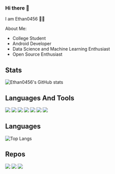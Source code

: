 ### Hi there 👋

<!--
**Ethan0456/Ethan0456** is a ✨ _special_ ✨ repository because its `README.md` (this file) appears on your GitHub profile.

Here are some ideas to get you started:

- 🔭 I’m currently working on ...
- 🌱 I’m currently learning ...
- 👯 I’m looking to collaborate on ...
- 🤔 I’m looking for help with ...
- 💬 Ask me about ...
- 📫 How to reach me: ...
- 😄 Pronouns: ...
- ⚡ Fun fact: ...
-->

I am Ethan0456 :student:

About Me:
* College Student
* Android Developer
* Data Science and Machine Learning Enthusiast
* Open Source Enthusiast

## Stats
![Ethan0456's GitHub stats](https://github-readme-stats.vercel.app/api?username=ethan0456&theme=chartreuse-dark&show_icons=true)

## Languages And Tools
![](https://img.shields.io/badge/-Kotlin-FF00DE?logo=kotlin&logoColor=white&style=for-the-badge)
![](https://img.shields.io/badge/-Python-004DFF?logo=Python&logoColor=white&style=for-the-badge)
![](https://img.shields.io/badge/-Android-00DB42?logo=android&logoColor=white&style=for-the-badge)
![](https://img.shields.io/badge/-Git-FF2200?logo=git&logoColor=white&style=for-the-badge)
![](https://img.shields.io/badge/-Html-FF6F00?logo=html&logoColor=white&style=for-the-badge)
![](https://img.shields.io/badge/-CSS-0011FF?logo=css&logoColor=white&style=for-the-badge)
![](https://img.shields.io/badge/-Javascript-FFEF00?logo=javascript&logoColor=white&style=for-the-badge)

## Languages
![Top Langs](https://github-readme-stats.vercel.app/api/top-langs/?username=ethan0456&theme=chartreuse-dark)

## Repos
[<img src="https://github-readme-stats.vercel.app/api/pin/?username=ethan0456&repo=orgnice&theme=chartreuse-dark"/>](https://github.com/Ethan0456/orgnice)
[<img src="https://github-readme-stats.vercel.app/api/pin/?username=ethan0456&repo=emacs&theme=chartreuse-dark"/>](https://github.com/Ethan0456/emacs)
[<img src="https://github-readme-stats.vercel.app/api/pin/?username=ethan0456&repo=dotfiles&theme=chartreuse-dark"/>](https://github.com/Ethan0456/dotfiles)
